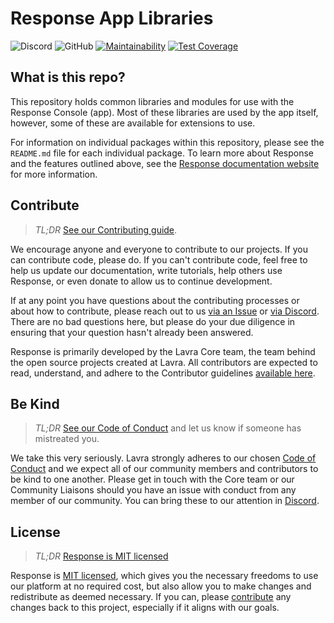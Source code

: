 # Response App Libraries

![Discord](https://img.shields.io/discord/270672972694552576?label=discord) ![GitHub](https://img.shields.io/github/license/lavrahq/response)
[![Maintainability](https://api.codeclimate.com/v1/badges/807e0ce5ea1cb4ec3ad5/maintainability)](https://codeclimate.com/github/responseams/app-common/maintainability)
[![Test Coverage](https://api.codeclimate.com/v1/badges/807e0ce5ea1cb4ec3ad5/test_coverage)](https://codeclimate.com/github/responseams/app-common/test_coverage)

## What is this repo?

This repository holds common libraries and modules for use with the Response Console (app). Most of these libraries are used by the app itself, however, some of these are available for extensions to use.

For information on individual packages within this repository, please see the `README.md` file for each individual package. To learn more about Response and the features outlined above, see the [Response documentation website](https://www.responseams.com) for more information.

## Contribute

> _TL;DR_ [See our Contributing guide](CONTRIBUTING.md).

We encourage anyone and everyone to contribute to our projects. If you can contribute code, please do. If you can't contribute code, feel free to help us update our documentation, write tutorials, help others use Response, or even donate to allow us to continue development.

If at any point you have questions about the contributing processes or about how to contribute, please reach out to us [via an Issue](https://github.com/responseams/app-common/issues/new) or [via Discord](https://discord.gg/ZRxCAv7). There are no bad questions here, but please do your due diligence in ensuring that your question hasn't already been answered.

Response is primarily developed by the Lavra Core team, the team behind the open source projects created at Lavra. All contributors are expected to read, understand, and adhere to the Contributor guidelines [available here](CONTRIBUTING.md).

## Be Kind

> _TL;DR_ [See our Code of Conduct](CODE_OF_CONDUCT.md) and let us know if someone has mistreated you.

We take this very seriously. Lavra strongly adheres to our chosen [Code of Conduct](CODE_OF_CONDUCT.md) and we expect all of our community members and contributors to be kind to one another. Please get in touch with the Core team or our Community Liaisons should you have an issue with conduct from any member of our community. You can bring these to our attention in [Discord](https://discord.gg/ZRxCAv7).

## License

> _TL;DR_ [Response is MIT licensed](LICENSE)

Response is [MIT licensed](LICENSE), which gives you the necessary freedoms to use our platform at no required cost, but also allow you to make changes and redistribute as deemed necessary. If you can, please [contribute](#contribute) any changes back to this project, especially if it aligns with our goals.
